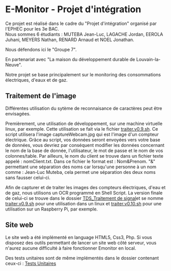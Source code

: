 # E-Monitor - Projet d'intégration

Ce projet est réalisé dans le cadre du "Projet d'intégration" organisé par l'EPHEC pour les 3e BAC.      
Nous sommes 6 étudiants : MUTEBA Jean-Luc, LAGACHE Jordan, EEROLA Juhani, MEYERS Nathan, RENARD Arnaud et NOEL Jonathan.      

Nous défendons ici le "Groupe 7".                

En partenariat avec "La maison du développement durable de Louvain-la-Neuve".            



Notre projet se base principalement sur le monitoring des consommations électriques, d'eaux et de gaz.      



## Traitement de l'image

Différentes utilisation du sytème de reconnaisance de caractères peut être envisagées.  

Premièrement, une utilisation de développement, sur une machine virtuelle linux, par exemple. Cette utilisation se fait via le fichier [traiter.v0.9.sh](https://github.com/jonathannoel/Projet_Integration_Developpement_Durable/blob/master/TDS_TraitementImage/traiter.v0.9.sh). Ce script utilisera l'image captureWebcam.jpg qui est l'image d'un compteur électrique. Grâce au script, vos données seront envoyées vers votre base de données, vous devriez par conséquent modifier les données concernant le nom de la base de donnée, l'utilisateur, le mot de passe et le nom de vos colonnes/table. Par ailleurs, le nom du client se trouve dans un fichier texte appelé : nomClient.txt. Dans ce fichier le format est : Nom&Prenom. "&" permettant une séparation des noms car lorsqu'une personne à un nom comme : Jean-Luc Muteba, cela permet une séparation des deux noms sans fausser celui-ci. 

Afin de capturer et de traiter les images des compteurs électriques, d'eau et de gaz, nous utilisons un OCR programmé en Shell Script. La version finale de celui-ci se trouve dans le dossier [TDS_Traitement de signal]( https://github.com/jonathannoel/Projet_Integration_Developpement_Durable/tree/master/TDS_TraitementImage)et se nomme [traiter.v0.9.sh](https://github.com/jonathannoel/Projet_Integration_Developpement_Durable/blob/master/TDS_TraitementImage/traiter.v0.9.sh) pour une utilisation dans un linux et [traiter.v0.10.sh](https://github.com/jonathannoel/Projet_Integration_Developpement_Durable/blob/master/TDS_TraitementImage/traiter.v0.10.sh) pour une utilisation sur un Raspberry Pi, par exemple.    


## Site web

Le site web a été implémenté en language HTML5, Css3, Php. Si vous disposez des outils permettant de lancer un site web côté serveur, vous n'aurez aucune difficulté à faire fonctionner Emonitor en local. 

Des tests unitaires sont de même implémentés dans le dossier contenant ceux-ci : [Tests Unitaires](https://github.com/jonathannoel/Projet_Integration_Developpement_Durable/tree/master/Source%20code/tests)
